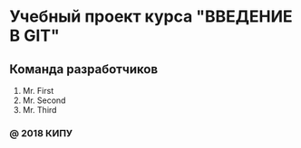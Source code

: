 # Учебный проект курса "ВВЕДЕНИЕ В GIT"

## Команда разработчиков

1. Mr. First
2. Mr. Second
3. Mr. Third

### @ 2018 КИПУ
